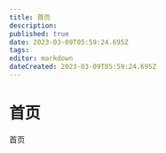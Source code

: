 ```yaml
---
title: 首页
description: 
published: true
date: 2023-03-09T05:59:24.695Z
tags: 
editor: markdown
dateCreated: 2023-03-09T05:59:24.695Z
---
```


# 首页
首页